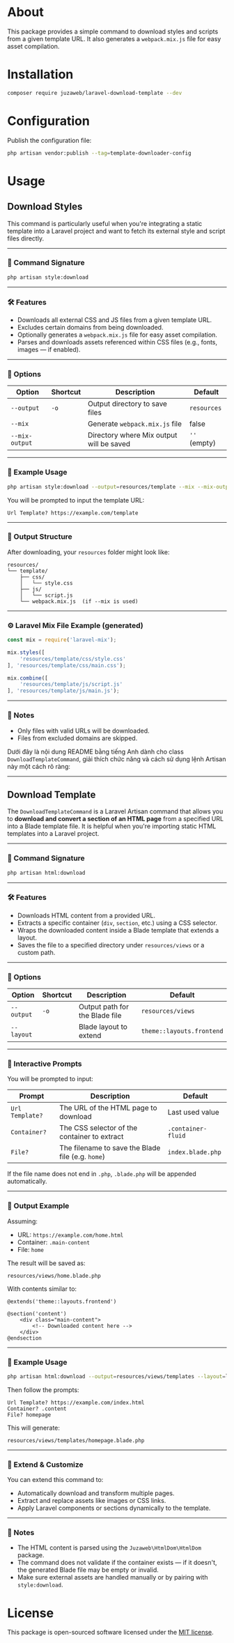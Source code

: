 # About

This package provides a simple command to download styles and scripts from a given template URL. It also generates a `webpack.mix.js` file for easy asset compilation.

# Installation

```bash
composer require juzaweb/laravel-download-template --dev
```

# Configuration

Publish the configuration file:

```bash
php artisan vendor:publish --tag=template-downloader-config
```


# Usage

## Download Styles

This command is particularly useful when you're integrating a static template into a Laravel project and want to fetch its external style and script files directly.

---

### 🧾 Command Signature

```bash
php artisan style:download
```

---

### 🛠 Features

* Downloads all external CSS and JS files from a given template URL.
* Excludes certain domains from being downloaded.
* Optionally generates a `webpack.mix.js` file for easy asset compilation.
* Parses and downloads assets referenced within CSS files (e.g., fonts, images — if enabled).

---

### 🔧 Options

| Option         | Shortcut | Description                              | Default      |
| -------------- | -------- | ---------------------------------------- | ------------ |
| `--output`     | `-o`     | Output directory to save files           | `resources`  |
| `--mix`        |          | Generate `webpack.mix.js` file           | false        |
| `--mix-output` |          | Directory where Mix output will be saved | `''` (empty) |

---

### 🧪 Example Usage

```bash
php artisan style:download --output=resources/template --mix --mix-output=resources/template
```

You will be prompted to input the template URL:

```
Url Template? https://example.com/template
```

---

### 📂 Output Structure

After downloading, your `resources` folder might look like:

```
resources/
└── template/
    ├── css/
    │   └── style.css
    ├── js/
    │   └── script.js
    └── webpack.mix.js  (if --mix is used)
```

---

### ⚙️ Laravel Mix File Example (generated)

```js
const mix = require('laravel-mix');

mix.styles([
    'resources/template/css/style.css'
], 'resources/template/css/main.css');

mix.combine([
    'resources/template/js/script.js'
], 'resources/template/js/main.js');
```

---

### 📌 Notes

* Only files with valid URLs will be downloaded.
* Files from excluded domains are skipped.

Dưới đây là nội dung README bằng tiếng Anh dành cho class `DownloadTemplateCommand`, giải thích chức năng và cách sử dụng lệnh Artisan này một cách rõ ràng:

---

## Download Template

The `DownloadTemplateCommand` is a Laravel Artisan command that allows you to **download and convert a section of an HTML page** from a specified URL into a Blade template file. It is helpful when you're importing static HTML templates into a Laravel project.

---

### 🧾 Command Signature

```bash
php artisan html:download
```

---

### 🛠 Features

* Downloads HTML content from a provided URL.
* Extracts a specific container (`div`, `section`, etc.) using a CSS selector.
* Wraps the downloaded content inside a Blade template that extends a layout.
* Saves the file to a specified directory under `resources/views` or a custom path.

---

### 🔧 Options

| Option     | Shortcut | Description                    | Default                   |
| ---------- | -------- | ------------------------------ | ------------------------- |
| `--output` | `-o`     | Output path for the Blade file | `resources/views`         |
| `--layout` |          | Blade layout to extend         | `theme::layouts.frontend` |

---

### 💬 Interactive Prompts

You will be prompted to input:

| Prompt          | Description                                       | Default            |
| --------------- | ------------------------------------------------- | ------------------ |
| `Url Template?` | The URL of the HTML page to download              | Last used value    |
| `Container?`    | The CSS selector of the container to extract      | `.container-fluid` |
| `File?`         | The filename to save the Blade file (e.g. `home`) | `index.blade.php`  |

If the file name does not end in `.php`, `.blade.php` will be appended automatically.

---

### 📂 Output Example

Assuming:

* URL: `https://example.com/home.html`
* Container: `.main-content`
* File: `home`

The result will be saved as:

```
resources/views/home.blade.php
```

With contents similar to:

```blade
@extends('theme::layouts.frontend')

@section('content')
    <div class="main-content">
        <!-- Downloaded content here -->
    </div>
@endsection
```

---

### 🧪 Example Usage

```bash
php artisan html:download --output=resources/views/templates --layout=layouts.app
```

Then follow the prompts:

```
Url Template? https://example.com/index.html
Container? .content
File? homepage
```

This will generate:

```
resources/views/templates/homepage.blade.php
```

---

### 🧩 Extend & Customize

You can extend this command to:

* Automatically download and transform multiple pages.
* Extract and replace assets like images or CSS links.
* Apply Laravel components or sections dynamically to the template.

---

### 📌 Notes

* The HTML content is parsed using the `Juzaweb\HtmlDom\HtmlDom` package.
* The command does not validate if the container exists — if it doesn't, the generated Blade file may be empty or invalid.
* Make sure external assets are handled manually or by pairing with `style:download`.

# License

This package is open-sourced software licensed under the [MIT license](./LICENSE).
